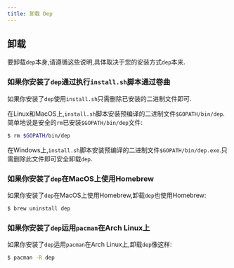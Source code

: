 ```yaml
---
title: 卸载 Dep
---
```

## 卸载

要卸载`dep`本身,请遵循这些说明,具体取决于您的安装方式`dep`本来.

### 如果你安装了`dep`通过执行`install.sh`脚本通过卷曲

如果你安装了`dep`使用`install.sh`只需删除已安装的二进制文件即可.

在Linux和MacOS上,`install.sh`脚本安装预编译的二进制文件`$GOPATH/bin/dep`.简单地说是安全的`rm`已安装`$GOPATH/bin/dep`文件:

```sh
$ rm $GOPATH/bin/dep
```

在Windows上,`install.sh`脚本安装预编译的二进制文件`$GOPATH/bin/dep.exe`.只需删除此文件即可安全卸载`dep`.

### 如果你安装了`dep`在MacOS上使用Homebrew

如果你安装了`dep`在MacOS上使用Homebrew,卸载`dep`也使用Homebrew:

```sh
$ brew uninstall dep
```

### 如果你安装了`dep`运用`pacman`在Arch Linux上

如果你安装了`dep`运用`pacman`在Arch Linux上,卸载`dep`像这样:

```sh
$ pacman -R dep
```
